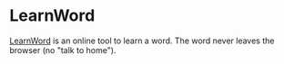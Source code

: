 # LearnWord
[LearnWord](https://learnword.andreaslonn.se) is an online tool to learn a word. The word never leaves the browser (no "talk to home").
